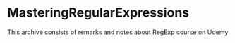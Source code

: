 # MasteringRegularExpressions
This archive consists of remarks and notes about RegExp course on Udemy
